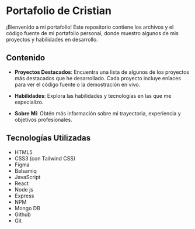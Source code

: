# Portafolio de Cristian

¡Bienvenido a mi portafolio! Este repositorio contiene los archivos y el código fuente de mi portafolio personal, donde muestro algunos de mis proyectos y habilidades en desarrollo.

## Contenido

- **Proyectos Destacados**: Encuentra una lista de algunos de los proyectos más destacados que he desarrollado. Cada proyecto incluye enlaces para ver el código fuente o la demostración en vivo.

- **Habilidades**: Explora las habilidades y tecnologías en las que me especializo.

- **Sobre Mí**: Obtén más información sobre mi trayectoria, experiencia y objetivos profesionales.

## Tecnologías Utilizadas

- HTML5
- CSS3 (con Tailwind CSS)
- Figma
- Balsamiq
- JavaScript
- React
- Node js
- Express
- NPM
- Mongo DB
- Github
- Git